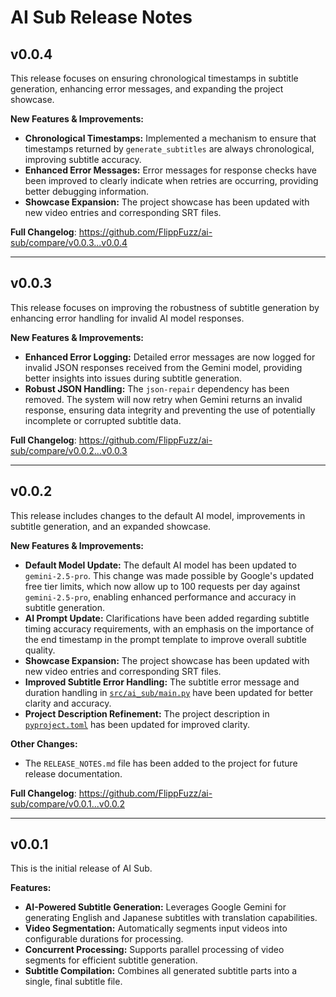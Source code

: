# AI Sub Release Notes

## v0.0.4

This release focuses on ensuring chronological timestamps in subtitle generation, enhancing error messages, and expanding the project showcase.

**New Features & Improvements:**

*   **Chronological Timestamps:** Implemented a mechanism to ensure that timestamps returned by `generate_subtitles` are always chronological, improving subtitle accuracy.
*   **Enhanced Error Messages:** Error messages for response checks have been improved to clearly indicate when retries are occurring, providing better debugging information.
*   **Showcase Expansion:** The project showcase has been updated with new video entries and corresponding SRT files.

**Full Changelog**: https://github.com/FlippFuzz/ai-sub/compare/v0.0.3...v0.0.4

---

## v0.0.3

This release focuses on improving the robustness of subtitle generation by enhancing error handling for invalid AI model responses.

**New Features & Improvements:**

*   **Enhanced Error Logging:** Detailed error messages are now logged for invalid JSON responses received from the Gemini model, providing better insights into issues during subtitle generation.
*   **Robust JSON Handling:** The `json-repair` dependency has been removed. The system will now retry when Gemini returns an invalid response, ensuring data integrity and preventing the use of potentially incomplete or corrupted subtitle data.

**Full Changelog**: https://github.com/FlippFuzz/ai-sub/compare/v0.0.2...v0.0.3

---

## v0.0.2

This release includes changes to the default AI model, improvements in subtitle generation, and an expanded showcase.

**New Features & Improvements:**

*   **Default Model Update:** The default AI model has been updated to `gemini-2.5-pro`. This change was made possible by Google's updated free tier limits, which now allow up to 100 requests per day against `gemini-2.5-pro`, enabling enhanced performance and accuracy in subtitle generation.
*   **AI Prompt Update:** Clarifications have been added regarding subtitle timing accuracy requirements, with an emphasis on the importance of the end timestamp in the prompt template to improve overall subtitle quality.
*   **Showcase Expansion:** The project showcase has been updated with new video entries and corresponding SRT files.
*   **Improved Subtitle Error Handling:** The subtitle error message and duration handling in [`src/ai_sub/main.py`](src/ai_sub/main.py) have been updated for better clarity and accuracy.
*   **Project Description Refinement:** The project description in [`pyproject.toml`](pyproject.toml) has been updated for improved clarity.

**Other Changes:**

*   The `RELEASE_NOTES.md` file has been added to the project for future release documentation.

**Full Changelog**: https://github.com/FlippFuzz/ai-sub/compare/v0.0.1...v0.0.2

---

## v0.0.1

This is the initial release of AI Sub.

**Features:**

*   **AI-Powered Subtitle Generation:** Leverages Google Gemini for generating English and Japanese subtitles with translation capabilities.
*   **Video Segmentation:** Automatically segments input videos into configurable durations for processing.
*   **Concurrent Processing:** Supports parallel processing of video segments for efficient subtitle generation.
*   **Subtitle Compilation:** Combines all generated subtitle parts into a single, final subtitle file.